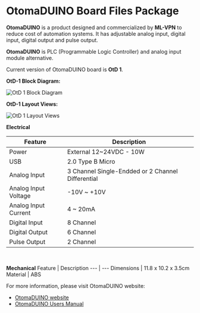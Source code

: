 # OtomaDUINO Board Files Package

**OtomaDUINO** is a product designed and commercialized by **ML-VPN** to reduce cost of automation systems. It has adjustable analog input, digital input, digital output and pulse output.

**OtomaDUINO** is PLC (Programmable Logic Controller) and analog input module alternative.

Current version of OtomaDUINO board is **OtD 1**.<br/>
<p align="left">
  <strong>OtD-1 Block Diagram:</strong>
</p>

![OtD 1 Block Diagram](https://www.ml-vpn.com/en/media/img/OtD-1%20System%20Desc%20-%20EN.png)
<p align="left">
  <strong>OtD-1 Layout Views:</strong>
</p>

![OtD 1 Layout Views](https://www.ml-vpn.com/en/media/img/OtD_sketch-EN.jpg)


**Electrical**

Feature | Description 
--- | --- 
Power | External 12~24VDC - 10W
USB | 2.0 Type B Micro
Analog Input | 3 Channel Single-Endded or 2 Channel Differential
Analog Input Voltage | -10V ~ +10V
Analog Input Current | 4 ~ 20mA
Digital Input | 8 Channel
Digital Output | 6 Channel
Pulse Output | 2 Channel

<br/>

**Mechanical**
Feature | Description 
--- | --- 
Dimensions | 11.8 x 10.2 x 3.5cm
Material | ABS


For more information, please visit OtomaDUINO website:
- [OtomaDUINO website](https://www.ml-vpn.com/en/others_OtD.html)
- [OtomaDUINO Users Manual](https://www.ml-vpn.com/en/media/docs/OtD%20User%20Manual%20EN%20web.pdf)
